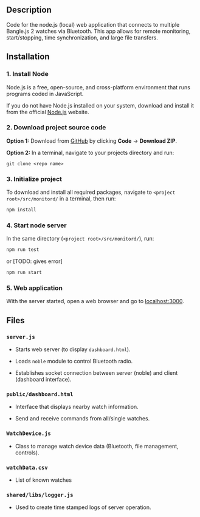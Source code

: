## Description

Code for the node.js (local) web application that connects to multiple Bangle.js 2 watches via Bluetooth. This app allows for remote monitoring, start/stopping, time synchronization, and large file transfers.

## Installation

### 1. Install Node

Node.js is a free, open-source, and cross-platform environment that runs programs coded in JavaScript.

If you do not have Node.js installed on your system, download and install it from the official [Node.js](https://nodejs.org) website.

### 2. Download project source code

**Option 1:** Download from [GitHub](TODO) by clicking **Code** -\> **Download ZIP**.

**Option 2:** In a terminal, navigate to your projects directory and run:

`git clone <repo name>`

### 3. Initialize project

To download and install all required packages, navigate to `<project root>/src/monitord/` in a terminal, then run:

``` bash
npm install
```

### 4. Start node server

In the same directory (`<project root>/src/monitord/`), run:

``` bash
npm run test
```

or [TODO: gives error]

``` bash
npm run start
```

### 5. Web application

With the server started, open a web browser and go to [localhost:3000](localhost:3000).

## Files

### `server.js`

-   Starts web server (to display `dashboard.html`).

-   Loads `noble` module to control Bluetooth radio.

-   Establishes socket connection between server (noble) and client (dashboard interface).

### `public/dashboard.html`

-   Interface that displays nearby watch information.

-   Send and receive commands from all/single watches.

### `WatchDevice.js`

-   Class to manage watch device data (Bluetooth, file management, controls).

### `watchData.csv`

-   List of known watches

### `shared/libs/logger.js`

-   Used to create time stamped logs of server operation.
